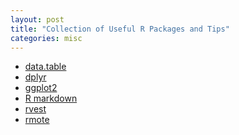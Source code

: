 ```yaml
---
layout: post
title: "Collection of Useful R Packages and Tips"
categories: misc
---
```


* <a href="https://s3.amazonaws.com/assets.datacamp.com/img/blog/data+table+cheat+sheet.pdf"> data.table </a>
* <a href="https://www.rstudio.com/wp-content/uploads/2015/02/data-wrangling-cheatsheet.pdf"> dplyr </a>
* <a href="https://www.rstudio.com/wp-content/uploads/2015/03/ggplot2-cheatsheet.pdf"> ggplot2 </a>
* <a href="https://www.rstudio.com/wp-content/uploads/2016/03/rmarkdown-cheatsheet-2.0.pdf"> R markdown </a>
* <a href="https://cran.r-project.org/web/packages/rvest/rvest.pdf"> rvest </a>
* <a href="http://ryanhafen.com/blog/rmote"> rmote </a>
